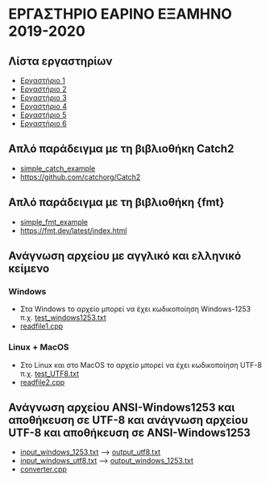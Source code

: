 # ΕΡΓΑΣΤΗΡΙΟ ΕΑΡΙΝΟ ΕΞΑΜΗΝΟ 2019-2020

## Λίστα εργαστηρίων

* [Εργαστήριο 1](./lab01/)
* [Εργαστήριο 2](./lab02/)
* [Εργαστήριο 3](./lab03/)
* [Εργαστήριο 4](./lab04/)
* [Εργαστήριο 5](./lab05/)
* [Εργαστήριο 6](./lab06/)

## Aπλό παράδειγμα με τη βιβλιοθήκη Catch2

* [simple_catch_example](./simple_catch_example/main.cpp)
* <https://github.com/catchorg/Catch2>

## Aπλό παράδειγμα με τη βιβλιοθήκη {fmt}

* [simple_fmt_example](./simple_fmt_example/main.cpp)
* <https://fmt.dev/latest/index.html>


## Ανάγνωση αρχείου με αγγλικό και ελληνικό κείμενο

### Windows

* Στα Windows το αρχείο μπορεί να έχει κωδικοποίηση Windows-1253 π.χ. [test_windows1253.txt](./simple_read_file_example/test_windows1253.txt)
* [readfile1.cpp](./simple_read_file_example/readfile1.cpp)

### Linux + MacOS

* Στo Linux και στο MacOS το αρχείο μπορεί να έχει κωδικοποίηση UTF-8 π.χ. [test_UTF8.txt](./simple_read_file_example/test_UTF8.txt)
* [readfile2.cpp](./simple_read_file_example/readfile2.cpp)


## Ανάγνωση αρχείου ANSI-Windows1253 και αποθήκευση σε UTF-8 και ανάγνωση αρχείου UTF-8 και αποθήκευση σε ANSI-Windows1253 

* [input_windows_1253.txt](./convert_ANSI_UTF8/input_windows_1253.txt) --> [output_utf8.txt](./convert_ANSI_UTF8/output_utf8.txt)
* [input_windows_utf8.txt](./convert_ANSI_UTF8/input_windows_utf8.txt) --> [output_windows_1253.txt](./convert_ANSI_UTF8/output_utf8.txt)
* [converter.cpp](./convert_ANSI_UTF8/converter.cpp)


<!-- ## Επιπλέον παραδείγματα

* [tmp1.cpp](./tmp/tmp1.cpp) -->